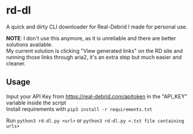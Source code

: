 # rd-dl
A quick and dirty CLI downloader for Real-Debrid I made for personal use.

**NOTE**: I don't use this anymore, as it is unreliable and there are better solutions available.  
My current solution is clicking "View generated links" on the RD site and running those links through aria2, it's an extra step but much easier and cleaner.

## Usage

Input your API Key from https://real-debrid.com/apitoken in the "API_KEY" variable inside the script  
Install requirements with `pip3 install -r requirements.txt`

Run `python3 rd-dl.py <url>` or `python3 rd-dl.py <.txt file containing urls>`
